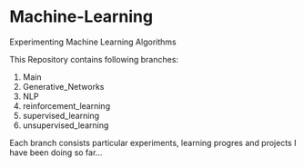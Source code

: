 # Machine-Learning
Experimenting Machine Learning Algorithms

This Repository contains following branches:

1. Main
2. Generative_Networks
3. NLP
4. reinforcement_learning
5. supervised_learning
6. unsupervised_learning

Each branch consists particular experiments, learning progres and projects I have been doing so far...



